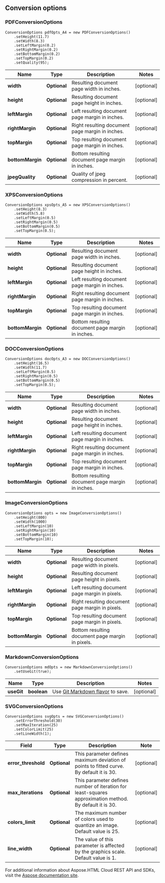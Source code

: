 ## Conversion options

<a name="PDFConversionOptions"></a>
### PDFConversionOptions
```code
ConversionOptions pdfOpts_A4 = new PDFConversionOptions()
    .setHeight(11.7)
    .setWidth(8.3)
    .setLeftMargin(0.2)
    .setRightMargin(0.2)
    .setBottomMargin(0.2)
    .setTopMargin(0.2)
    .setQuality(95);
```

| Name             | Type                  | Description                                      | Notes      |
|------------------|-----------------------|--------------------------------------------------|------------|
| **width**        | **Optional<Double>**  | Resulting document page width in inches.         | [optional] | 
| **height**       | **Optional<Double>**  | Resulting document page height in inches.        | [optional] |
| **leftMargin**   | **Optional<Double>**  | Left resulting document page margin in inches.   | [optional] |
| **rightMargin**  | **Optional<Double>**  | Right resulting document page margin in inches.  | [optional] |
| **topMargin**    | **Optional<Double>**  | Top resulting document page margin in inches.    | [optional] |
| **bottomMargin** | **Optional<Double>**  | Bottom resulting document page margin in inches. | [optional] |
| **jpegQuality**  | **Optional<Integer>** | Quality of jpeg compression in percent.          | [optional] |

<a name="XPSConversionOptions"></a>

### XPSConversionOptions
```code
ConversionOptions xpsOpts_A5 = new XPSConversionOptions()
    .setHeight(8.3)
    .setWidth(5.8)
    .setLeftMargin(0.5)
    .setRightMargin(0.5)
    .setBottomMargin(0.5)
    .setTopMargin(0.5);
```
| Name             | Type                 | Description                                      | Notes      |
|------------------|----------------------|--------------------------------------------------|------------|
| **width**        | **Optional<Double>** | Resulting document page width in inches.         | [optional] |
| **height**       | **Optional<Double>** | Resulting document page height in inches.        | [optional] |
| **leftMargin**   | **Optional<Double>** | Left resulting document page margin in inches.   | [optional] |
| **rightMargin**  | **Optional<Double>** | Right resulting document page margin in inches.  | [optional] |
| **topMargin**    | **Optional<Double>** | Top resulting document page margin in inches.    | [optional] |
| **bottomMargin** | **Optional<Double>** | Bottom resulting document page margin in inches. | [optional] |

<a name="DocConversionOptions"></a>

### DOCConversionOptions

```code
ConversionOptions docOpts_A3 = new DOCConversionOptions()
    .setHeight(16.5)
    .setWidth(11.7)
    .setLeftMargin(0.5)
    .setRightMargin(0.5)
    .setBottomMargin(0.5)
    .setTopMargin(0.5);
```

| Name             | Type                 | Description                                      | Notes      |
|------------------|----------------------|--------------------------------------------------|------------|
| **width**        | **Optional<Double>** | Resulting document page width in inches.         | [optional] |
| **height**       | **Optional<Double>** | Resulting document page height in inches.        | [optional] |
| **leftMargin**   | **Optional<Double>** | Left resulting document page margin in inches.   | [optional] |
| **rightMargin**  | **Optional<Double>** | Right resulting document page margin in inches.  | [optional] |
| **topMargin**    | **Optional<Double>** | Top resulting document page margin in inches.    | [optional] |
| **bottomMargin** | **Optional<Double>** | Bottom resulting document page margin in inches. | [optional] |

<a name="ImageConversionOptions"></a>
### ImageConversionOptions
```code
ConversionOptions opts = new ImageConversionOptions()
    .setHeight(800)
    .setWidth(1000)
    .setLeftMargin(10)
    .setRightMargin(10)
    .setBottomMargin(10)
    .setTopMargin(10);
```

| Name             | Type                  | Description                                           | Notes      |
|------------------|-----------------------|-------------------------------------------------------|------------|
| **width**        | **Optional<Integer>** | Resulting document page width in pixels.              | [optional] | 
| **height**       | **Optional<Integer>** | Resulting document page height in pixels.             | [optional] |
| **leftMargin**   | **Optional<Integer>** | Left resulting document page margin in pixels.        | [optional] |
| **rightMargin**  | **Optional<Integer>** | Right resulting document page margin in pixels.       | [optional] |
| **topMargin**    | **Optional<Integer>** | Top resulting document page margin in pixels.         | [optional] |
| **bottomMargin** | **Optional<Integer>** | Bottom resulting document page margin in pixels.      | [optional] |


<a name="MarkdownConversionOptions"></a>
### MarkdownConversionOptions
```code
ConversionOptions mdOpts = new MarkdownConversionOptions()
    .setUseGit(true);
```
| Name       | Type        | Description                                                        | Notes       |
|------------|-------------|--------------------------------------------------------------------|-------------|
| **useGit** | **boolean** | Use [Git Markdown flavor](https://github.github.com/gfm/) to save. | [optional]  |

<a name="SVGConversionOptions"></a>
### SVGConversionOptions
```code
ConversionOptions svgOpts = new SVGConversionOptions()
    .setErrorThreshold(30)
    .setMaxIteration(25)
    .setColorLimit(25)
    .setLineWidth(1);
```
| Field               | Type                   | Description                                                                                             | Note       |
|---------------------|------------------------|---------------------------------------------------------------------------------------------------------|------------|
| **error_threshold** | **Optional<Double>**   | This parameter defines maximum deviation of points to fitted curve. By default it is 30.                | [optional] |
| **max_iterations**  | **Optional<Integer>**  | This parameter defines number of iteration for least-squares approximation method. By default it is 30. | [optional] |
| **colors_limit**    | **Optional<Integer>**  | The maximum number of colors used to quantize an image. Default value is 25.                            | [optional] |
| **line_width**      | **Optional<Double>**   | The value of this parameter is affected by the graphics scale. Default value is 1.                      | [optional] |


For additional information about Aspose.HTML Cloud REST API and SDKs, visit the [Aspose documentation site](https://docs.aspose.cloud/html/overview/).